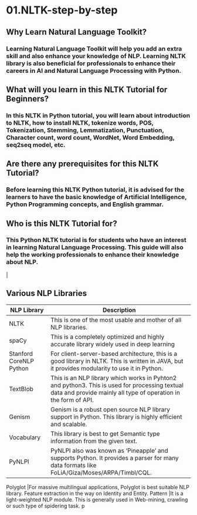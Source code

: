 # 01.NLTK-step-by-step
## Why Learn Natural Language Toolkit?
### Learning Natural Language Toolkit will help you add an extra skill and also enhance your knowledge of NLP. Learning NLTK library is also beneficial for professionals to enhance their careers in AI and Natural Language Processing with Python.

## What will you learn in this NLTK Tutorial for Beginners?
### In this NLTK in Python tutorial, you will learn about introduction to NLTK, how to install NLTK, tokenize words, POS, Tokenization, Stemming, Lemmatization, Punctuation, Character count, word count, WordNet, Word Embedding, seq2seq model, etc.

## Are there any prerequisites for this NLTK Tutorial?
### Before learning this NLTK Python tutorial, it is advised for the learners to have the basic knowledge of Artificial Intelligence, Python Programming concepts, and English grammar.

## Who is this NLTK Tutorial for?
### This Python NLTK tutorial is for students who have an interest in learning Natural Language Processing. This guide will also help the working professionals to enhance their knowledge about NLP.

|


## Various NLP Libraries

NLP Library | Description
------------|------------
NLTK        |This is one of the most usable and mother of all NLP libraries.
spaCy       |This is a completely optimized and highly accurate library widely used in deep learning
Stanford CoreNLP Python |For client-server-based architecture, this is a good library in NLTK. This is written in JAVA, but it provides modularity to use it in Python.
TextBlob    | This is an NLP library which works in Pyhton2 and python3. This is used for processing textual data and provide mainly all type of operation in the form of API.
Genism      |Genism is a robust open source NLP library support in Python. This library is highly efficient and scalable.
 Vocabulary	|This library is best to get Semantic type information from the given text.
PyNLPl	|PyNLPI also was known as ‘Pineapple’ and supports Python. It provides a parser for many data formats like FoLiA/Giza/Moses/ARPA/Timbl/CQL.

Polyglot   	|For massive multilingual applications, Polyglot is best suitable NLP library. Feature extraction in the way on Identity and Entity.
Pattern     |It is a light-weighted NLP module. This is generally used in Web-mining, crawling or such type of spidering task. p

